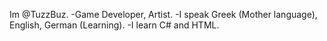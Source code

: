 Im @TuzzBuz.
-Game Developer, Artist.
-I speak Greek (Mother language), English, German (Learning).
-I learn C# and HTML.
